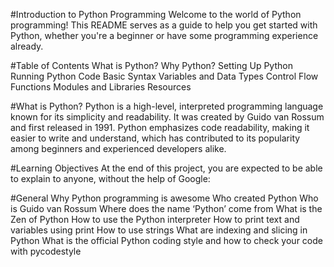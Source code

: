 #Introduction to Python Programming
Welcome to the world of Python programming! This README serves as a guide to help you get started with Python, whether you're a beginner or have some programming experience already.

#Table of Contents
What is Python?
Why Python?
Setting Up Python
Running Python Code
Basic Syntax
Variables and Data Types
Control Flow
Functions
Modules and Libraries
Resources

#What is Python?
Python is a high-level, interpreted programming language known for its simplicity and readability. It was created by Guido van Rossum and first released in 1991. Python emphasizes code readability, making it easier to write and understand, which has contributed to its popularity among beginners and experienced developers alike.

#Learning Objectives
At the end of this project, you are expected to be able to explain to anyone, without the help of Google:

#General
Why Python programming is awesome
Who created Python
Who is Guido van Rossum
Where does the name ‘Python’ come from
What is the Zen of Python
How to use the Python interpreter
How to print text and variables using print
How to use strings
What are indexing and slicing in Python
What is the official Python coding style and how to check your code with pycodestyle
